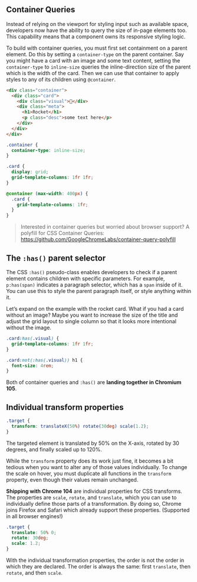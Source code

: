 ## Container Queries
Instead of relying on the viewport for styling input such as available space, developers now have the ability to query the size of in-page elements too. This capability means that a component owns its responsive styling logic.

To build with container queries, you must first set containment on a parent element. Do this by setting a `container-type` on the parent container. Say you might have a card with an image and some text content, setting the `container-type` to `inline-size` queries the inline-direction size of the parent which is the width of the card. Then we can use that container to apply styles to any of its children using `@container`.

```html
<div class="container">
  <div class="card">
    <div class="visual">🚀</div>
    <div class="meta">
      <h1>Rocket</h1>
      <p class="desc">some text here</p>
    </div>
  </div>
</div>
```

```css
.container {
  container-type: inline-size;
}

.card {
  display: grid;
  grid-template-columns: 1fr 1fr;
}

@container (max-width: 400px) {
  .card {
    grid-template-columns: 1fr;
  }
}
```

> Interested in container queries but worried about browser support? A polyfill for CSS Container Queries: https://github.com/GoogleChromeLabs/container-query-polyfill

## The `:has()` parent selector
The CSS `:has()` pseudo-class enables developers to check if a parent element contains children with specific parameters. For example, `p:has(span)` indicates a paragraph selector, which has a `span` inside of it. You can use this to style the parent paragraph itself, or style anything within it.

Let’s expand on the example with the rocket card. What if you had a card without an image? Maybe you want to increase the size of the title and adjust the grid layout to single column so that it looks more intentional without the image.

```css
.card:has(.visual) {
  grid-template-columns: 1fr 1fr;
}

.card:not(:has(.visual)) h1 {
  font-size: 4rem;
}
```

Both of container queries and `:has()` are **landing together in Chromium 105**. 

## Individual transform properties

```css
.target {
  transform: translateX(50%) rotate(30deg) scale(1.2);
}
```

The targeted element is translated by 50% on the X-axis, rotated by 30 degrees, and finally scaled up to 120%.

While the `transform` property does its work just fine, it becomes a bit tedious when you want to alter any of those values individually. To change the scale on hover, you must duplicate all functions in the `transform` property, even though their values remain unchanged.

**Shipping with Chrome 104** are individual properties for CSS transforms. The properties are `scale`, `rotate`, and `translate`, which you can use to individually define those parts of a transformation. By doing so, Chrome joins Firefox and Safari which already support these properties. (Supported in all browser engines!)

```css
.target {
  translate: 50% 0;
  rotate: 30deg;
  scale: 1.2;
}
```

With the individual transformation properties, the order is not the order in which they are declared. The order is always the same: first `translate`, then `rotate`, and then `scale`.
